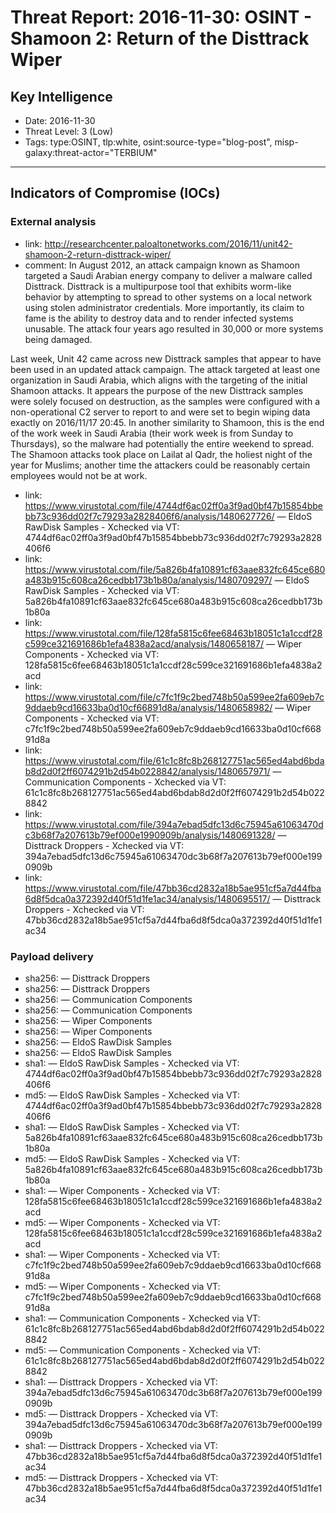 # Threat Report: 2016-11-30: OSINT -  Shamoon 2: Return of the Disttrack Wiper


## Key Intelligence
* Date: 2016-11-30
* Threat Level: 3 (Low)
* Tags: type:OSINT, tlp:white, osint:source-type="blog-post", misp-galaxy:threat-actor="TERBIUM"

---

## Indicators of Compromise (IOCs)
### External analysis
* link: http://researchcenter.paloaltonetworks.com/2016/11/unit42-shamoon-2-return-disttrack-wiper/
* comment: In August 2012, an attack campaign known as Shamoon targeted a Saudi Arabian energy company to deliver a malware called Disttrack. Disttrack is a multipurpose tool that exhibits worm-like behavior by attempting to spread to other systems on a local network using stolen administrator credentials. More importantly, its claim to fame is the ability to destroy data and to render infected systems unusable. The attack four years ago resulted in 30,000 or more systems being damaged.

Last week, Unit 42 came across new Disttrack samples that appear to have been used in an updated attack campaign. The attack targeted at least one organization in Saudi Arabia, which aligns with the targeting of the initial Shamoon attacks. It appears the purpose of the new Disttrack samples were solely focused on destruction, as the samples were configured with a non-operational C2 server to report to and were set to begin wiping data exactly on 2016/11/17 20:45. In another similarity to Shamoon, this is the end of the work week in Saudi Arabia (their work week is from Sunday to Thursdays), so the malware had potentially the entire weekend to spread.  The Shamoon attacks took place on Lailat al Qadr, the holiest night of the year for Muslims; another time the attackers could be reasonably certain employees would not be at work.
* link: https://www.virustotal.com/file/4744df6ac02ff0a3f9ad0bf47b15854bbebb73c936dd02f7c79293a2828406f6/analysis/1480627726/ — EldoS RawDisk Samples - Xchecked via VT: 4744df6ac02ff0a3f9ad0bf47b15854bbebb73c936dd02f7c79293a2828406f6
* link: https://www.virustotal.com/file/5a826b4fa10891cf63aae832fc645ce680a483b915c608ca26cedbb173b1b80a/analysis/1480709297/ — EldoS RawDisk Samples - Xchecked via VT: 5a826b4fa10891cf63aae832fc645ce680a483b915c608ca26cedbb173b1b80a
* link: https://www.virustotal.com/file/128fa5815c6fee68463b18051c1a1ccdf28c599ce321691686b1efa4838a2acd/analysis/1480658187/ — Wiper Components - Xchecked via VT: 128fa5815c6fee68463b18051c1a1ccdf28c599ce321691686b1efa4838a2acd
* link: https://www.virustotal.com/file/c7fc1f9c2bed748b50a599ee2fa609eb7c9ddaeb9cd16633ba0d10cf66891d8a/analysis/1480658982/ — Wiper Components - Xchecked via VT: c7fc1f9c2bed748b50a599ee2fa609eb7c9ddaeb9cd16633ba0d10cf66891d8a
* link: https://www.virustotal.com/file/61c1c8fc8b268127751ac565ed4abd6bdab8d2d0f2ff6074291b2d54b0228842/analysis/1480657971/ — Communication Components - Xchecked via VT: 61c1c8fc8b268127751ac565ed4abd6bdab8d2d0f2ff6074291b2d54b0228842
* link: https://www.virustotal.com/file/394a7ebad5dfc13d6c75945a61063470dc3b68f7a207613b79ef000e1990909b/analysis/1480691328/ — Disttrack Droppers - Xchecked via VT: 394a7ebad5dfc13d6c75945a61063470dc3b68f7a207613b79ef000e1990909b
* link: https://www.virustotal.com/file/47bb36cd2832a18b5ae951cf5a7d44fba6d8f5dca0a372392d40f51d1fe1ac34/analysis/1480695517/ — Disttrack Droppers - Xchecked via VT: 47bb36cd2832a18b5ae951cf5a7d44fba6d8f5dca0a372392d40f51d1fe1ac34

### Payload delivery
* sha256: <sha256> — Disttrack Droppers
* sha256: <sha256> — Disttrack Droppers
* sha256: <sha256> — Communication Components
* sha256: <sha256> — Communication Components
* sha256: <sha256> — Wiper Components
* sha256: <sha256> — Wiper Components
* sha256: <sha256> — EldoS RawDisk Samples
* sha256: <sha256> — EldoS RawDisk Samples
* sha1: <sha1> — EldoS RawDisk Samples - Xchecked via VT: 4744df6ac02ff0a3f9ad0bf47b15854bbebb73c936dd02f7c79293a2828406f6
* md5: <md5> — EldoS RawDisk Samples - Xchecked via VT: 4744df6ac02ff0a3f9ad0bf47b15854bbebb73c936dd02f7c79293a2828406f6
* sha1: <sha1> — EldoS RawDisk Samples - Xchecked via VT: 5a826b4fa10891cf63aae832fc645ce680a483b915c608ca26cedbb173b1b80a
* md5: <md5> — EldoS RawDisk Samples - Xchecked via VT: 5a826b4fa10891cf63aae832fc645ce680a483b915c608ca26cedbb173b1b80a
* sha1: <sha1> — Wiper Components - Xchecked via VT: 128fa5815c6fee68463b18051c1a1ccdf28c599ce321691686b1efa4838a2acd
* md5: <md5> — Wiper Components - Xchecked via VT: 128fa5815c6fee68463b18051c1a1ccdf28c599ce321691686b1efa4838a2acd
* sha1: <sha1> — Wiper Components - Xchecked via VT: c7fc1f9c2bed748b50a599ee2fa609eb7c9ddaeb9cd16633ba0d10cf66891d8a
* md5: <md5> — Wiper Components - Xchecked via VT: c7fc1f9c2bed748b50a599ee2fa609eb7c9ddaeb9cd16633ba0d10cf66891d8a
* sha1: <sha1> — Communication Components - Xchecked via VT: 61c1c8fc8b268127751ac565ed4abd6bdab8d2d0f2ff6074291b2d54b0228842
* md5: <md5> — Communication Components - Xchecked via VT: 61c1c8fc8b268127751ac565ed4abd6bdab8d2d0f2ff6074291b2d54b0228842
* sha1: <sha1> — Disttrack Droppers - Xchecked via VT: 394a7ebad5dfc13d6c75945a61063470dc3b68f7a207613b79ef000e1990909b
* md5: <md5> — Disttrack Droppers - Xchecked via VT: 394a7ebad5dfc13d6c75945a61063470dc3b68f7a207613b79ef000e1990909b
* sha1: <sha1> — Disttrack Droppers - Xchecked via VT: 47bb36cd2832a18b5ae951cf5a7d44fba6d8f5dca0a372392d40f51d1fe1ac34
* md5: <md5> — Disttrack Droppers - Xchecked via VT: 47bb36cd2832a18b5ae951cf5a7d44fba6d8f5dca0a372392d40f51d1fe1ac34
